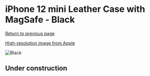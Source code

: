 # iPhone 12 mini Leather Case with MagSafe - Black

[Return to previous page](/iphone_12)

[High-resolution image from Apple](https://store.storeimages.cdn-apple.com/8756/as-images.apple.com/is/MHKA3?wid=4500&hei=4500&fmt=png)

<div style="width: 500px"><img src="/everyphone/MHKA3.png" alt="Black"></div>

## Under construction
